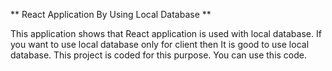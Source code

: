 ** React Application By Using Local Database **

This application shows that React application is used with local database. If you want to use local database only for client then It is good to use local database. This project is coded for this purpose. You can use this code.

